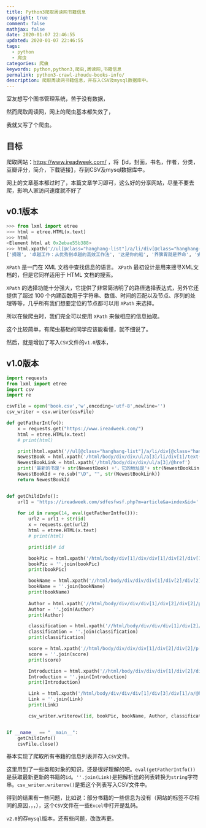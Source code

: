 ```yaml
---
title: Python3爬取周读网书籍信息
copyright: true
comment: false
mathjax: false
date: 2020-01-07 22:46:55
updated: 2020-01-07 22:46:55
tags:
  - python
  - 爬虫
categories: 爬虫
keywords: python,python3,爬虫,周读网,书籍信息
permalink: python3-crawl-zhoudu-books-info/
description: 爬取周读网书籍信息，并存入CSV及mysql数据库中。
---
```


室友想写个图书管理系统，苦于没有数据，

然而爬取周读网，网上的爬虫基本都失效了，

我就又写了个爬虫。

<!-- more -->

## 目标

爬取网站：<https://www.ireadweek.com/> ，将【id，封面，书名，作者，分类，豆瓣评分，简介，下载链接】，存到CSV及mysql数据库中。

网上的文章基本都过时了，本篇文章学习即可，这么好的分享网站，尽量不要去爬，影响人家访问速度就不好了

## v0.1版本

```python
>>> from lxml import etree
>>> html = etree.HTML(x.text)
>>> html
<Element html at 0x2ebae55b388>
>>> html.xpath('//ul[@class="hanghang-list"]/a/li/div[@class="hanghang-list-name"]/text()')
['捐赠', '卓越工作：从优秀到卓越的高效工作法', '这是你的船', '养脾胃就是养命', '史学与红学', '三十年细说从头', '认识经济', '极简法则', '灰马酒店', '第二曲线创新', '自由的声音：大革命后的法国知识分', '与童年创伤和解：化解内心冲突的深度指南', '天使之耳', '那时的某人', '龙蛋', '鸡毛飞上天（上下册）', '黑暗地母的礼物（下）', '反溺爱', '草色连云', 'Trying Not to Try']
```

`XPath` 是一门在 XML 文档中查找信息的语言。 `XPath` 最初设计是用来搜寻XML文档的，但是它同样适用于 HTML 文档的搜索。

`XPath` 的选择功能十分强大，它提供了非常简洁明了的路径选择表达式，另外它还提供了超过 100 个内建函数用于字符串、数值、时间的匹配以及节点、序列的处理等等，几乎所有我们想要定位的节点都可以用 `XPath` 来选择。

所以在做爬虫时，我们完全可以使用 `XPath` 来做相应的信息抽取。

这个比较简单，有爬虫基础的同学应该能看懂，就不细说了。

然后，就是增加了写入`CSV`文件的`v1.0`版本，

## v1.0版本

```python
import requests
from lxml import etree
import csv
import re

csvFile = open('book.csv','w',encoding='utf-8',newline='')
csv_writer = csv.writer(csvFile)

def getFatherIntfo():
    x = requests.get("https://www.ireadweek.com/")
    html = etree.HTML(x.text)
    # print(html)

    print(html.xpath('//ul[@class="hanghang-list"]/a/li/div[@class="hanghang-list-name"]/text()'))
    NewestBook = html.xpath('/html/body/div/div/ul/a[3]/li/div[1]/text()')
    NewestBookLink = html.xpath('/html/body/div/div/ul/a[3]/@href')
    print('最新的书是'+ str(NewestBook) +'，它的地址是'+ str(NewestBookLink))
    NewestBookId = re.sub("\D", "", str(NewestBookLink))
    return NewestBookId


def getChildInfo():
    url1 = 'https://ireadweek.com/sdfesfwsf.php?m=article&a=index&id='
    
    for id in range(14, eval(getFatherIntfo())):
        url2 = url1 + str(id)
        x = requests.get(url2)
        html = etree.HTML(x.text)
        # print(html)

        print(id)# id

        bookPic = html.xpath('/html/body/div[1]/div/div[1]/div[2]/div[1]/img/@src')#封面
        bookPic = ''.join(bookPic)
        print(bookPic)

        bookName = html.xpath('//html/body/div/div/div[1]/div[2]/div[2]/p[1]/text()')# 书名
        bookName = ''.join(bookName)
        print(bookName)
        
        Author = html.xpath('//html/body/div/div/div[1]/div[2]/div[2]/p[2]/text()')# 作者
        Author = ''.join(Author)
        print(Author)

        classification = html.xpath('//html/body/div/div/div[1]/div[2]/div[2]/p[3]/text()')# 分类
        classification = ''.join(classification)
        print(classification)

        score = html.xpath('//html/body/div/div/div[1]/div[2]/div[2]/p[4]/text()')# 豆瓣评分
        score = ''.join(score)
        print(score)

        Introduction = html.xpath('//html/body/div/div/div[1]/div[2]/div[2]/p[6]/text()')# 简介
        Introduction = ''.join(Introduction)
        print(Introduction)

        Link = html.xpath('/html/body/div/div/div[1]/div[3]/div[1]/a/@href')# 下载链接
        Link = ''.join(Link)
        print(Link)

        csv_writer.writerow([id, bookPic, bookName, Author, classification, score, Introduction, Link])


if __name__ == "__main__":
    getChildInfo()
    csvFile.close()

```

基本实现了爬取所有书籍的信息列表并存入`CSV`文件。

这里用到了一些类和对象的知识，还是很好理解的吧。`eval(getFatherIntfo())`是获取最新更新的书籍的`id`。`''.join(Link)`是把解析出的列表转换为`string`字符串。`csv_writer.writerow()`是把这个列表写入CSV文件中。

得到的结果有一些问题，比如说：部分书籍的一些信息为没有（网站的标签不尽相同的原因，，，），这个`CSV`文件在一些`Excel`中打开是乱码。

`v2.0`的存`mysql`版本，还有些问题，改改再更。
